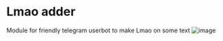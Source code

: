 # Lmao adder
Module for friendly telegram userbot to make Lmao on some text
<img src="https://i.ibb.co/yBdtc6v/image.jpg" alt="image" border="0" />
